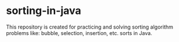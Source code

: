 # sorting-in-java
This repository is created for practicing and solving sorting algorithm problems like: bubble, selection, insertion, etc. sorts in Java. 

